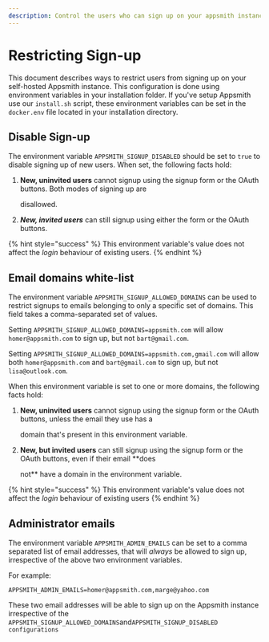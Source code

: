 ```yaml
---
description: Control the users who can sign up on your appsmith instance.
---
```


# Restricting Sign-up

This document describes ways to restrict users from signing up on your self-hosted Appsmith instance. This configuration is done using environment variables in your installation folder. If you've setup Appsmith use our `install.sh` script, these environment variables can be set in the `docker.env` file located in your installation directory.

## Disable Sign-up

The environment variable `APPSMITH_SIGNUP_DISABLED` should be set to `true` to disable signing up of new users. When set, the following facts hold:

1. **New, uninvited users** cannot signup using the signup form or the OAuth buttons. Both modes of signing up are

   disallowed.

2. _**New, invited users**_ can still signup using either the form or the OAuth buttons.

{% hint style="success" %}
This environment variable's value does not affect the _login_ behaviour of existing users.
{% endhint %}

## Email domains white-list

The environment variable `APPSMITH_SIGNUP_ALLOWED_DOMAINS` can be used to restrict signups to emails belonging to only a specific set of domains. This field takes a comma-separated set of values.

Setting `APPSMITH_SIGNUP_ALLOWED_DOMAINS=appsmith.com` will allow `homer@appsmith.com` to sign up, but not `bart@gmail.com`. 

Setting `APPSMITH_SIGNUP_ALLOWED_DOMAINS=appsmith.com,gmail.com` will allow both `homer@appsmith.com` and `bart@gmail.com` to sign up, but not `lisa@outlook.com`.

When this environment variable is set to one or more domains, the following facts hold:

1. **New, uninvited users** cannot signup using the signup form or the OAuth buttons, unless the email they use has a

   domain that's present in this environment variable.

2. **New, but invited users** can still signup using the signup form or the OAuth buttons, even if their email \*\*does

   not\*\* have a domain in the environment variable.

{% hint style="success" %}
This environment variable's value does not affect the _login_ behaviour of existing users
{% endhint %}

## Administrator emails

The environment variable `APPSMITH_ADMIN_EMAILS` can be set to a comma separated list of email addresses, that will _always_ be allowed to sign up, irrespective of the above two environment variables.

For example:

```text
APPSMITH_ADMIN_EMAILS=homer@appsmith.com,marge@yahoo.com
```

These two email addresses will be able to sign up on the Appsmith instance irrespective of the `APPSMITH_SIGNUP_ALLOWED_DOMAINS`and`APPSMITH_SIGNUP_DISABLED configurations`

